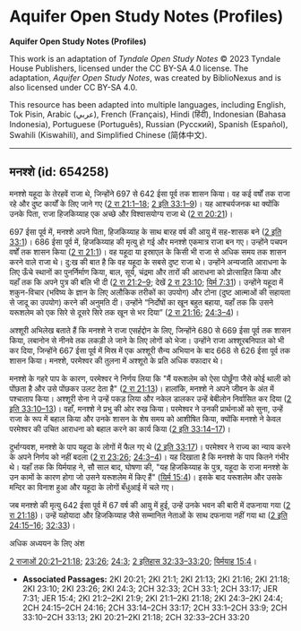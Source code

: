 # Aquifer Open Study Notes (Profiles)

**Aquifer Open Study Notes (Profiles)**

This work is an adaptation of *Tyndale Open Study Notes* © 2023 Tyndale House Publishers, licensed under the CC BY\-SA 4\.0 license. The adaptation, *Aquifer Open Study Notes*, was created by BiblioNexus and is also licensed under CC BY\-SA 4\.0\.

This resource has been adapted into multiple languages, including English, Tok Pisin, Arabic (عربي), French (Français), Hindi (हिंदी), Indonesian (Bahasa Indonesia), Portuguese (Português), Russian (Русский), Spanish (Español), Swahili (Kiswahili), and Simplified Chinese (简体中文).



--------------------------------

## मनश्शे (id: 654258)

मनश्शे यहूदा के तेरहवें राजा थे, जिन्होंने 697 से 642 ईसा पूर्व तक शासन किया। वह कई वर्षों तक राजा रहे और दुष्ट कार्यों के लिए जाने गए ([2 रा 21:1–18](https://ref.ly/2Kgs21:1-2Kgs21:18); [2 इति 33:1–9](https://ref.ly/2Chr33:1-2Chr33:9))। यह आश्चर्यजनक था क्योंकि उनके पिता, राजा हिजकिय्याह एक अच्छे और विश्वासयोग्य राजा थे ([2 रा 20:21](https://ref.ly/2Kgs20:21))।

697 ईसा पूर्व में, मनश्शे अपने पिता, हिजकिय्याह के साथ बारह वर्ष की आयु में सह\-शासक बने ([2 इति 33:1](https://ref.ly/2Chr33:1))। 686 ईसा पूर्व में, हिजकिय्याह की मृत्यु हो गई और मनश्शे एकमात्र राजा बन गए। उन्होंने पचपन वर्षों तक शासन किया ([2 रा 21:1](https://ref.ly/2Kgs21:1))। वह यहूदा या इस्राएल के किसी भी राजा से अधिक समय तक शासन करने वाले राजा थे। दु:ख की बात है कि वह यहूदा के सबसे दुष्ट राजा थे। उन्होंने अन्यजाति आराधना के लिए ऊँचे स्थानों का पुनर्निर्माण किया, बाल, सूर्य, चंद्रमा और तारों की आराधना को प्रोत्साहित किया और यहाँ तक कि अपने पुत्र की बलि भी दी ([2 रा 21:2–9](https://ref.ly/2Kgs21:2-2Kgs21:9); देखें [2 रा 23:10](https://ref.ly/2Kgs23:10); [यिर्म 7:31](https://ref.ly/Jer7:31))। उन्होंने यहूदा में शकुन\-विचार (भविष्य के ज्ञान के लिए अलौकिक तरीकों का उपयोग) और टोना (दुष्ट आत्माओं की सहायता से जादू का उपयोग) करने की अनुमति दी। उन्होंने “निर्दोषों का खून बहुत बहाया, यहाँ तक कि उसने यरूशलेम को एक सिरे से दूसरे सिरे तक खून से भर दिया” ([2 रा 21:16](https://ref.ly/2Kgs21:16); [24:3–4](https://ref.ly/2Kgs24:3-2Kgs24:4))।

अश्शूरी अभिलेख बताते हैं कि मनश्शे ने राजा एसर्हद्दोन के लिए, जिन्होंने 680 से 669 ईसा पूर्व तक शासन किया, लबानोन से नीनवे तक लकड़ी ले जाने के लिए लोगों को भेजा। उन्होंने राजा अश्शूरबनिपाल को भी कर दिया, जिन्होंने 667 ईसा पूर्व में मिस्र में एक अश्शूरी सैन्य अभियान के बाद 668 से 626 ईसा पूर्व तक शासन किया। मनश्शे, परमेश्वर की तुलना में अश्शूरो के प्रति अधिक वफादार थे।

मनश्शे के गहरे पाप के कारण, परमेश्वर ने निर्णय लिया कि "मैं यरूशलेम को ऐसा पोछूँगा जैसे कोई थाली को पोंछता है और उसे पोंछकर उलट देता है" ([2 रा 21:13](https://ref.ly/2Kgs21:13))। हालांकि, मनश्शे ने अपने जीवन के अंत में पश्चाताप किया। अश्शूरी सेना ने उन्हें पकड़ लिया और नकेल डालकर उन्हें बेबीलोन निर्वासित कर दिया ([2 इति 33:10–13](https://ref.ly/2Chr33:10-2Chr33:13))। वहाँ, मनश्शे ने प्रभु की ओर रुख किया। परमेश्वर ने उनकी प्रार्थनाओं को सुना, उन्हें राजा के रूप में बहाल किया और उनके शासन के शेष समय को आशीषित किया, क्योंकि मनश्शे ने केवल परमेश्वर की उचित आराधना को बहाल करने का कार्य किया ([2 इति 33:14–17](https://ref.ly/2Chr33:14-2Chr33:17))।

दुर्भाग्यवश, मनश्शे के पाप यहूदा के लोगों में फैल गए थे ([2 इति 33:17](https://ref.ly/2Chr33:17))। परमेश्वर ने राज्य का न्याय करने के अपने निर्णय को नहीं बदला ([2 रा 23:26](https://ref.ly/2Kgs23:26); [24:3–4](https://ref.ly/2Kgs24:3-2Kgs24:4))। यह दिखाता है कि मनश्शे के पाप कितने गंभीर थे। यहाँ तक कि यिर्मयाह ने, सौ साल बाद, घोषणा की, "यह हिजकिय्याह के पुत्र, यहूदा के राजा मनश्शे के उन कामों के कारण होगा जो उसने यरूशलेम में किए हैं" ([यिर्म 15:4](https://ref.ly/Jer15:4))। इसके बाद यरूशलेम और उसके मन्दिर का विनाश हुआ और यहूदा के लोगों बँधुआई में चले गए।

जब मनश्शे की मृत्यु 642 ईसा पूर्व में 67 वर्ष की आयु में हुई, उन्हें उनके भवन की बारी में दफनाया गया ([2 रा 21:18](https://ref.ly/2Kgs21:18))। उन्हें यहोयादा और हिजकिय्याह जैसे सम्मानित नेताओं के साथ दफनाया नहीं गया था ([2 इति 24:15–16](https://ref.ly/2Chr24:15-2Chr24:16); [32:33](https://ref.ly/2Chr32:33))।

अधिक अध्ययन के लिए अंश

[2 राजाओं 20:21–21:18](https://ref.ly/2Kgs20:21-2Kgs21:18); [23:26](https://ref.ly/2Kgs23:26); [24:3](https://ref.ly/2Kgs24:3); [2 इतिहास 32:33–33:20](https://ref.ly/2Chr32:33-2Chr33:20); [यिर्मयाह 15:4](https://ref.ly/Jer15:4)।

* **Associated Passages:** 2KI 20:21; 2KI 21:1; 2KI 21:13; 2KI 21:16; 2KI 21:18; 2KI 23:10; 2KI 23:26; 2KI 24:3; 2CH 32:33; 2CH 33:1; 2CH 33:17; JER 7:31; JER 15:4; 2KI 21:2–2KI 21:9; 2KI 21:1–2KI 21:18; 2KI 24:3–2KI 24:4; 2CH 24:15–2CH 24:16; 2CH 33:14–2CH 33:17; 2CH 33:1–2CH 33:9; 2CH 33:10–2CH 33:13; 2KI 20:21–2KI 21:18; 2CH 32:33–2CH 33:20

